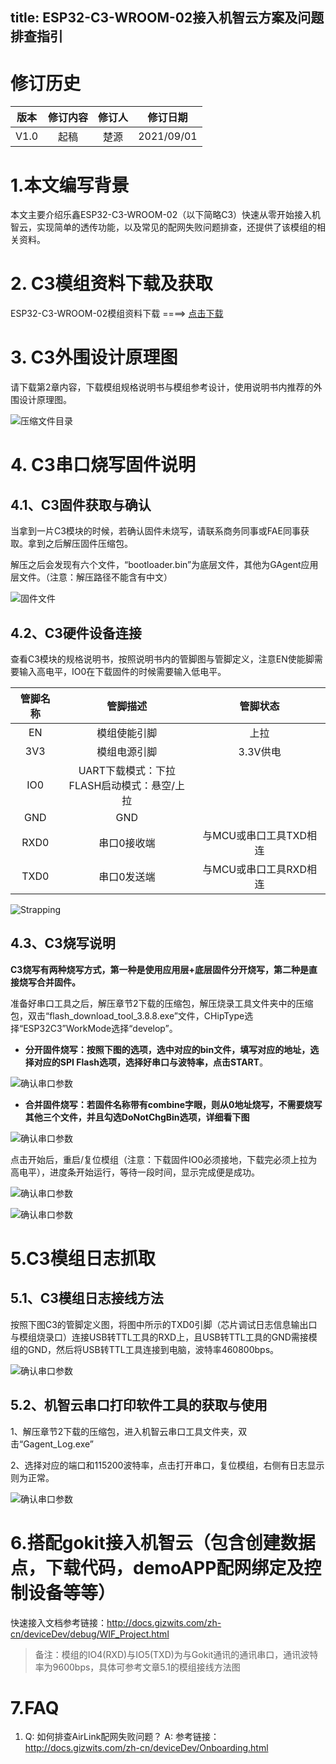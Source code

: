 title: ESP32-C3-WROOM-02接入机智云方案及问题排查指引
---

# 修订历史

| 版本 | 修订内容 | 修订人 |  修订日期  |
| :--: | :------: | :----: | :--------: |
| V1.0 |   起稿   |  楚源  | 2021/09/01 |

# 1.本文编写背景

本文主要介绍乐鑫ESP32-C3-WROOM-02（以下简略C3）快速从零开始接入机智云，实现简单的透传功能，以及常见的配网失败问题排查，还提供了该模组的相关资料。

# 2. C3模组资料下载及获取

ESP32-C3-WROOM-02模组资料下载 ====> [点击下载](https://gizwits-doc-1251025085.cos.ap-guangzhou.myqcloud.com/ModuleData/WIFI-Module/ESP-ESP32-C3/ESP32-C3-WROOM-02%E6%A8%A1%E7%BB%84%E8%B5%84%E6%96%99.zip)

# 3. C3外围设计原理图

请下载第2章内容，下载模组规格说明书与模组参考设计，使用说明书内推荐的外围设计原理图。

![压缩文件目录](/assets/zh-cn/deviceDev/ESP32-C3/1.png)

# 4. C3串口烧写固件说明

## 4.1、C3固件获取与确认

当拿到一片C3模块的时候，若确认固件未烧写，请联系商务同事或FAE同事获取。拿到之后解压固件压缩包。

解压之后会发现有六个文件，“bootloader.bin”为底层文件，其他为GAgent应用层文件。（注意：解压路径不能含有中文）

![固件文件](/assets/zh-cn/deviceDev/ESP32-C3/2.png)

## 4.2、C3硬件设备连接

查看C3模块的规格说明书，按照说明书内的管脚图与管脚定义，注意EN使能脚需要输入高电平，IO0在下载固件的时候需要输入低电平。

| 管脚名称 |                     管脚描述                     |        管脚状态        |
| :------: | :----------------------------------------------: | :--------------------: |
|    EN    |                   模组使能引脚                   |          上拉          |
|   3V3    |                   模组电源引脚                   |        3.3V供电        |
|   IO0    | UART下载模式：下拉<br />FLASH启动模式：悬空/上拉 |                        |
|   GND    |                       GND                        |                        |
|   RXD0   |                   串口0接收端                    | 与MCU或串口工具TXD相连 |
|   TXD0   |                   串口0发送端                    | 与MCU或串口工具RXD相连 |

![Strapping](/assets/zh-cn/deviceDev/ESP32-C3/3.png)



## 4.3、C3烧写说明

**C3烧写有两种烧写方式，第一种是使用应用层+底层固件分开烧写，第二种是直接烧写合并固件。**

准备好串口工具之后，解压章节2下载的压缩包，解压烧录工具文件夹中的压缩包，双击“flash_download_tool_3.8.8.exe”文件，CHipType选择“ESP32C3”WorkMode选择“develop”。

- **分开固件烧写：按照下图的选项，选中对应的bin文件，填写对应的地址，选择对应的SPI Flash选项，选择好串口与波特率，点击START**。

![确认串口参数](/assets/zh-cn/deviceDev/ESP32-C3/4.png)

- **合并固件烧写：若固件名称带有combine字眼，则从0地址烧写，不需要烧写其他三个文件，并且勾选DoNotChgBin选项，详细看下图**

![确认串口参数](/assets/zh-cn/deviceDev/ESP32-C3/5.png)

点击开始后，重启/复位模组（注意：下载固件IO0必须接地，下载完必须上拉为高电平），进度条开始运行，等待一段时间，显示完成便是成功。

![确认串口参数](/assets/zh-cn/deviceDev/ESP32-C3/6.png)

![确认串口参数](/assets/zh-cn/deviceDev/ESP32-C3/7.png)

# 5.C3模组日志抓取

## 5.1、C3模组日志接线方法

按照下图C3的管脚定义图，将图中所示的TXD0引脚（芯片调试日志信息输出口与模组烧录口）连接USB转TTL工具的RXD上，且USB转TTL工具的GND需接模组的GND，然后将USB转TTL工具连接到电脑，波特率460800bps。

![确认串口参数](/assets/zh-cn/deviceDev/ESP32-C3/8.png)

## 5.2、机智云串口打印软件工具的获取与使用

1、解压章节2下载的压缩包，进入机智云串口工具文件夹，双击“Gagent_Log.exe”

2、选择对应的端口和115200波特率，点击打开串口，复位模组，右侧有日志显示则为正常。

![确认串口参数](/assets/zh-cn/deviceDev/ESP32-C3/9.png)


# 6.搭配gokit接入机智云（包含创建数据点，下载代码，demoAPP配网绑定及控制设备等等）

快速接入文档参考链接：http://docs.gizwits.com/zh-cn/deviceDev/debug/WIF_Project.html

> 备注：模组的IO4(RXD)与IO5(TXD)为与Gokit通讯的通讯串口，通讯波特率为9600bps，具体可参考文章5.1的模组接线方法图

# 7.FAQ

1. Q: 如何排查AirLink配网失败问题？
   A: 参考链接：http://docs.gizwits.com/zh-cn/deviceDev/Onboarding.html


